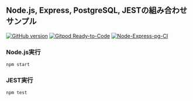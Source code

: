 ## Node.js, Express, PostgreSQL, JESTの組み合わせサンプル

[![GitHub version](https://badge.fury.io/gh/gogo-pats%2Fnode-express-pg.svg)](https://badge.fury.io/gh/gogo-pats%2Fnode-express-pg)
[![Gitpod Ready-to-Code](https://img.shields.io/badge/Gitpod-ready--to--code-blue?logo=gitpod)](https://gitpod.io/#https://github.com/gogo-pats/node-express-pg
)
[![Node-Express-pg-CI](https://github.com/gogo-pats/node-express-pg/actions/workflows/ci.yml/badge.svg)](https://github.com/gogo-pats/node-express-pg/actions/workflows/ci.yml)


### Node.js実行
```
npm start
```

### JEST実行
```
npm test
```

